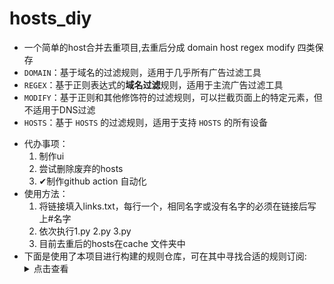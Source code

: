 # hosts_diy
- 一个简单的host合并去重项目,去重后分成 domain host regex modify 四类保存
- `DOMAIN`：基于域名的过滤规则，适用于几乎所有广告过滤工具
- `REGEX`：基于正则表达式的**域名过滤**规则，适用于主流广告过滤工具
- `MODIFY`：基于正则和其他修饰符的过滤规则，可以拦截页面上的特定元素，但不适用于DNS过滤
- `HOSTS`：基于 `HOSTS` 的过滤规则，适用于支持 `HOSTS` 的所有设备
<!-- Badges -->
- 代办事项：
	1. 制作ui
	2. 尝试删除废弃的hosts
	3. ✔制作github action 自动化
- 使用方法：
	1. 将链接填入links.txt，每行一个，相同名字或没有名字的必须在链接后写上#名字
	2. 依次执行1.py 2.py 3.py
	3. 目前去重后的hosts在cache 文件夹中
- 下面是使用了本项目进行构建的规则仓库，可在其中寻找合适的规则订阅:
	<details>
	<summary>点击查看</summary>
	<ul>
		<li> <a href="https://easylist-downloads.adblockplus.org/easylist.txt" target="_blank" > Easylist </a> </li>
		<li> <a href="https://easylist-downloads.adblockplus.org/easylistchina.txt" target="_blank" > EasylistChina </a> </li>
		<li> <a href="https://easylist-downloads.adblockplus.org/antiadblockfilters.txt" target="_blank" > Antiadblockfilters </a> </li>
		<li> <a href="https://filters.adtidy.org/android/filters/15_optimized.txt" target="_blank" > Adguard DNS optimized </a> </li>
		<li> <a href="https://filters.adtidy.org/extension/ublock/filters/11.txt" target="_blank" > Adguard mobile </a> </li>
		<li> <a href="https://filters.adtidy.org/extension/ublock/filters/224.txt" target="_blank" > Adguard Chinese </a> </li>
		<li><a href="https://github.com/pboymt/Steam520">Steam520</a></li>
		<li><a href="https://github.com/521xueweihan/GitHub520">GitHub520</a></li>
		<li><a href="https://github.com/rentianyu/Ad-set-hosts">Ad-set-hosts</a></li>
		<li><a href="https://github.com/uniartisan/adblock_list">adblock_list</a></li>
		<li><a href="https://github.com/banbendalao/ADgk/">ADgk</a></li>
		<li><a href="https://abp.oisd.nl/basic/">OISD Blocklist Basic</a></li>
		<li><a href="https://github.com/damengzhu/banad/">几十KB的轻量规则</a></li>
		<li><a href="https://github.com/francis-zhao/quarklist">QuarkList</a></li>
		<li><a href="https://github.com/jdlingyu/ad-wars">ad-wars</a></li>
		<li><a href="https://raw.githubusercontent.com/AdguardTeam/FiltersRegistry/master/filters/filter_2_Base/filter.txt">AdGuard Base</a></li>
		<li><a href="https://github.com/TG-Twilight/AWAvenue-Adblock-Rule">AWAvenue-Adblock-Rule</a></li>
		<li><a href="https://github.com/sbwml/halflife-list">halflife-list</a></li>
		<li><a href="https://github.com/Potterli20/hosts">冷莫</a></li>
		<li><a href="https://github.com/ineo6/hosts">GitHub Hosts</a></li>
		<li><a href="https://github.com/zsakvo/AdGuard-Custom-Rule">AdGuard for Android 的 一些自定义规则</a></li>
		<li><a href="https://github.com/neodevpro/neodevhost">neodevhost</a></li>
		<li><a href="https://github.com/lingeringsound/adblock_auto">夕阳醉歌的混合规则</a></li>
		<li><a href="https://github.com/hagezi/dns-blocklists">DNS Blocklists</a></li>
	</ul>
	</details>	
